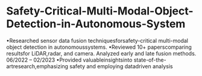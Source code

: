# Safety-Critical-Multi-Modal-Object-Detection-in-Autonomous-System
•Researched sensor data fusion techniquesforsafety-critical multi-modal object detection in
autonomoussystems.
•Reviewed 10+ paperscomparing resultsfor LiDAR,radar, and camera. Analyzed early and late
fusion methods.
06/2022 – 02/2023
•Provided valuableinsightsinto state-of-the-artresearch,emphasizing safety and employing datadriven analysis
